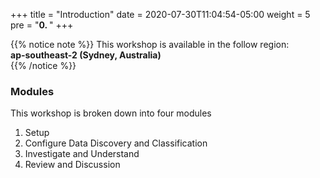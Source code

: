 +++
title = "Introduction"
date = 2020-07-30T11:04:54-05:00
weight = 5
pre = "<b>0. </b>"
+++

{{% notice note %}}
This workshop is available in the follow region:   
**ap-southeast-2 (Sydney, Australia)**  
{{% /notice %}}


### Modules
This workshop is broken down into four modules

1. Setup
2. Configure Data Discovery and Classification
3. Investigate and Understand
4. Review and Discussion